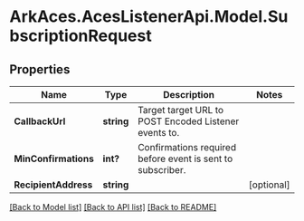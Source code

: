 # ArkAces.AcesListenerApi.Model.SubscriptionRequest
## Properties

Name | Type | Description | Notes
------------ | ------------- | ------------- | -------------
**CallbackUrl** | **string** | Target target URL to POST Encoded Listener events to. | 
**MinConfirmations** | **int?** | Confirmations required before event is sent to subscriber. | 
**RecipientAddress** | **string** |  | [optional] 

[[Back to Model list]](../README.md#documentation-for-models) [[Back to API list]](../README.md#documentation-for-api-endpoints) [[Back to README]](../README.md)

